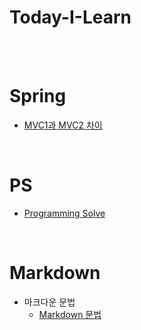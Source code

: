 # Today-I-Learn
<br><br>

# Spring
* [MVC1과 MVC2 차이](Spring/mvc1,2패턴.md)

<br>

# PS
* [Programming Solve](PS/문제리스트.md)

<br>

# Markdown
* 마크다운 문법  
  - [Markdown 문법](/Markdown/Markdown_문법.md)

<br>